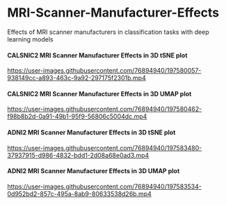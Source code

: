 # MRI-Scanner-Manufacturer-Effects
Effects of MRI scanner manufacturers in classification tasks with deep learning models

#### CALSNIC2 MRI Scanner Manufacturer Effects in 3D tSNE plot



https://user-images.githubusercontent.com/76894940/197580057-938149cc-a893-463c-9a92-297175f2301b.mp4



#### CALSNIC2 MRI Scanner Manufacturer Effects in 3D UMAP plot



https://user-images.githubusercontent.com/76894940/197580462-f98b8b2d-0a91-49b1-95f9-56806c5004dc.mp4



#### ADNI2 MRI Scanner Manufacturer Effects in 3D tSNE plot




https://user-images.githubusercontent.com/76894940/197583480-37937915-d986-4832-bdd1-2d08a68e0ad3.mp4



#### ADNI2 MRI Scanner Manufacturer Effects in 3D UMAP plot



https://user-images.githubusercontent.com/76894940/197583534-0d952bd2-857c-495a-8ab9-80633538d26b.mp4

